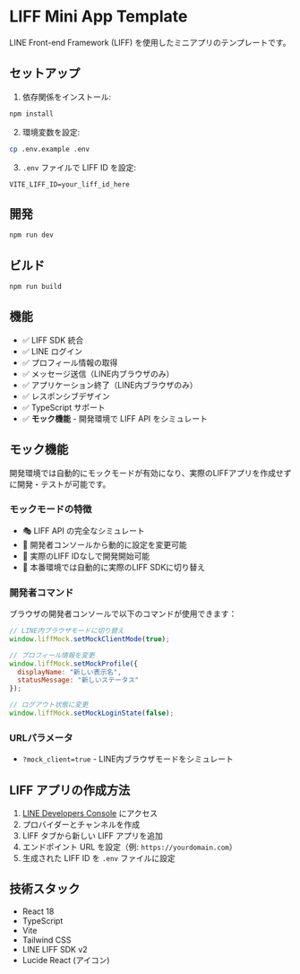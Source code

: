 # LIFF Mini App Template

LINE Front-end Framework (LIFF) を使用したミニアプリのテンプレートです。

## セットアップ

1. 依存関係をインストール:
```bash
npm install
```

2. 環境変数を設定:
```bash
cp .env.example .env
```

3. `.env` ファイルで LIFF ID を設定:
```
VITE_LIFF_ID=your_liff_id_here
```

## 開発

```bash
npm run dev
```

## ビルド

```bash
npm run build
```

## 機能

- ✅ LIFF SDK 統合
- ✅ LINE ログイン
- ✅ プロフィール情報の取得
- ✅ メッセージ送信（LINE内ブラウザのみ）
- ✅ アプリケーション終了（LINE内ブラウザのみ）
- ✅ レスポンシブデザイン
- ✅ TypeScript サポート
- ✅ **モック機能** - 開発環境で LIFF API をシミュレート

## モック機能

開発環境では自動的にモックモードが有効になり、実際のLIFFアプリを作成せずに開発・テストが可能です。

### モックモードの特徴

- 🎭 LIFF API の完全なシミュレート
- 🔧 開発者コンソールから動的に設定を変更可能
- 🚀 実際のLIFF IDなしで開発開始可能
- 🔄 本番環境では自動的に実際のLIFF SDKに切り替え

### 開発者コマンド

ブラウザの開発者コンソールで以下のコマンドが使用できます：

```javascript
// LINE内ブラウザモードに切り替え
window.liffMock.setMockClientMode(true);

// プロフィール情報を変更
window.liffMock.setMockProfile({
  displayName: "新しい表示名",
  statusMessage: "新しいステータス"
});

// ログアウト状態に変更
window.liffMock.setMockLoginState(false);
```

### URLパラメータ

- `?mock_client=true` - LINE内ブラウザモードをシミュレート

## LIFF アプリの作成方法

1. [LINE Developers Console](https://developers.line.biz/console/) にアクセス
2. プロバイダーとチャンネルを作成
3. LIFF タブから新しい LIFF アプリを追加
4. エンドポイント URL を設定（例: `https://yourdomain.com`）
5. 生成された LIFF ID を `.env` ファイルに設定

## 技術スタック

- React 18
- TypeScript
- Vite
- Tailwind CSS
- LINE LIFF SDK v2
- Lucide React (アイコン)
